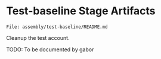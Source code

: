 # Test-baseline Stage Artifacts 

`File: assembly/test-baseline/README.md`

Cleanup the test account.

TODO:
To be documented by gabor
